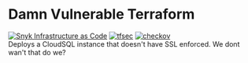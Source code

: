# Damn Vulnerable Terraform
[![Snyk Infrastructure as Code](https://github.com/donsantos/dvtf/actions/workflows/snyk.yml/badge.svg)](https://github.com/donsantos/dvtf/actions/workflows/snyk.yml) [![tfsec](https://github.com/donsantos/dvtf/actions/workflows/tfsec.yml/badge.svg)](https://github.com/donsantos/dvtf/actions/workflows/tfsec.yml) [![checkov](https://github.com/donsantos/dvtf/actions/workflows/checkov.yml/badge.svg)](https://github.com/donsantos/dvtf/actions/workflows/checkov.yml)\
Deploys a CloudSQL instance that doesn't have SSL enforced.
We dont wan't that do we?
